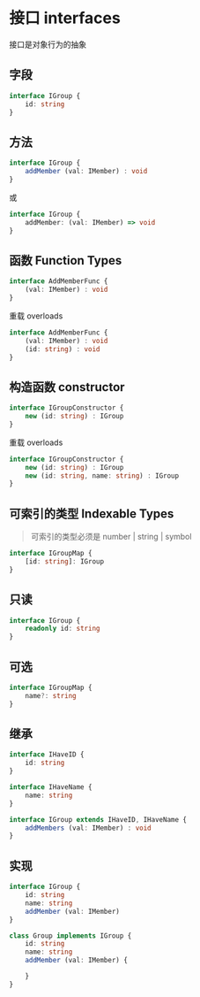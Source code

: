 # 接口 interfaces

接口是对象行为的抽象


## 字段

``` ts
interface IGroup {
	id: string
}
```

## 方法

``` ts
interface IGroup {
	addMember (val: IMember) : void
}
```
或
``` ts
interface IGroup {
	addMember: (val: IMember) => void
}
```

## 函数 Function Types
``` ts
interface AddMemberFunc {
	(val: IMember) : void
}
```
重载 overloads

``` ts
interface AddMemberFunc {
	(val: IMember) : void
	(id: string) : void
}
```

## 构造函数 constructor

``` ts
interface IGroupConstructor {
	new (id: string) : IGroup
}
```
重载 overloads
``` ts
interface IGroupConstructor {
	new (id: string) : IGroup
	new (id: string, name: string) : IGroup
}
```

## 可索引的类型 Indexable Types

> 可索引的类型必须是 number | string | symbol

``` ts
interface IGroupMap {
	[id: string]: IGroup
}
```

## 只读
``` ts
interface IGroup {
	readonly id: string
}
```

## 可选
``` ts
interface IGroupMap {
	name?: string
}
```


## 继承

``` ts
interface IHaveID {
	id: string
}

interface IHaveName {
	name: string
}

interface IGroup extends IHaveID, IHaveName {
	addMembers (val: IMember) : void
}

```


## 实现

``` ts
interface IGroup {
	id: string
	name: string
	addMember (val: IMember)
}

class Group implements IGroup {
	id: string
	name: string
	addMember (val: IMember) {

	}
}
```